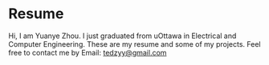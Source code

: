 # Resume
Hi, I am Yuanye Zhou. I just graduated from uOttawa in Electrical and Computer Engineering. These are my resume and some of my projects. Feel free to contact me by Email: tedzyy@gmail.com
